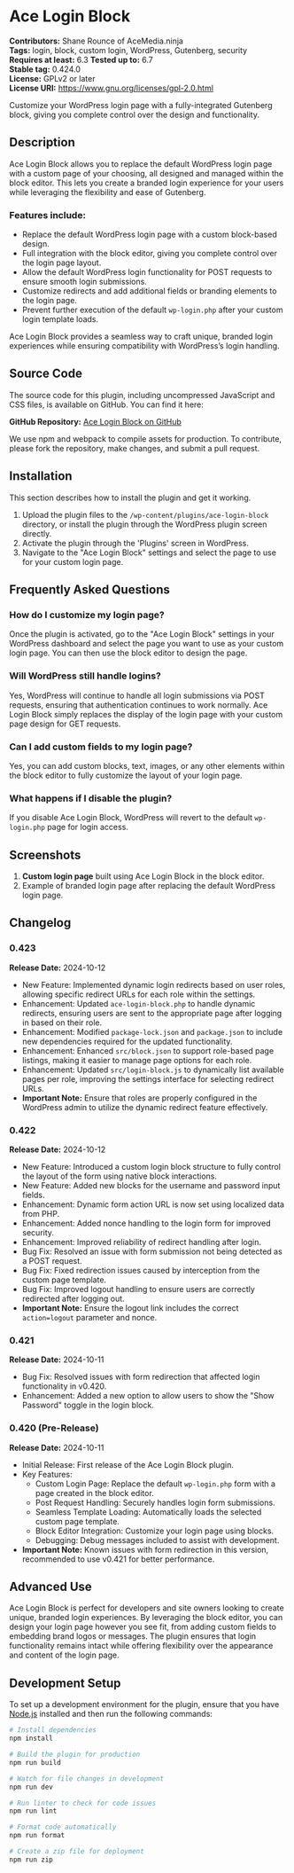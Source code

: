 # Ace Login Block

**Contributors:** Shane Rounce of AceMedia.ninja  
**Tags:** login, block, custom login, WordPress, Gutenberg, security  
**Requires at least:** 6.3 
**Tested up to:** 6.7  
**Stable tag:** 0.424.0  
**License:** GPLv2 or later  
**License URI:** https://www.gnu.org/licenses/gpl-2.0.html  

Customize your WordPress login page with a fully-integrated Gutenberg block, giving you complete control over the design and functionality.

## Description

Ace Login Block allows you to replace the default WordPress login page with a custom page of your choosing, all designed and managed within the block editor. This lets you create a branded login experience for your users while leveraging the flexibility and ease of Gutenberg.

### Features include:
- Replace the default WordPress login page with a custom block-based design.
- Full integration with the block editor, giving you complete control over the login page layout.
- Allow the default WordPress login functionality for POST requests to ensure smooth login submissions.
- Customize redirects and add additional fields or branding elements to the login page.
- Prevent further execution of the default `wp-login.php` after your custom login template loads.

Ace Login Block provides a seamless way to craft unique, branded login experiences while ensuring compatibility with WordPress’s login handling.

## Source Code

The source code for this plugin, including uncompressed JavaScript and CSS files, is available on GitHub. You can find it here:

**GitHub Repository:** [Ace Login Block on GitHub](https://github.com/AceMedia/AceMedia-Login-Block-and-Page)

We use npm and webpack to compile assets for production. To contribute, please fork the repository, make changes, and submit a pull request.

## Installation

This section describes how to install the plugin and get it working.

1. Upload the plugin files to the `/wp-content/plugins/ace-login-block` directory, or install the plugin through the WordPress plugin screen directly.
2. Activate the plugin through the 'Plugins' screen in WordPress.
3. Navigate to the "Ace Login Block" settings and select the page to use for your custom login page.

## Frequently Asked Questions

### How do I customize my login page?

Once the plugin is activated, go to the "Ace Login Block" settings in your WordPress dashboard and select the page you want to use as your custom login page. You can then use the block editor to design the page.

### Will WordPress still handle logins?

Yes, WordPress will continue to handle all login submissions via POST requests, ensuring that authentication continues to work normally. Ace Login Block simply replaces the display of the login page with your custom page design for GET requests.

### Can I add custom fields to my login page?

Yes, you can add custom blocks, text, images, or any other elements within the block editor to fully customize the layout of your login page.

### What happens if I disable the plugin?

If you disable Ace Login Block, WordPress will revert to the default `wp-login.php` page for login access.

## Screenshots

1. **Custom login page** built using Ace Login Block in the block editor.
2. Example of branded login page after replacing the default WordPress login page.

## Changelog

### 0.423
**Release Date:** 2024-10-12
- New Feature: Implemented dynamic login redirects based on user roles, allowing specific redirect URLs for each role within the settings.
- Enhancement: Updated `ace-login-block.php` to handle dynamic redirects, ensuring users are sent to the appropriate page after logging in based on their role.
- Enhancement: Modified `package-lock.json` and `package.json` to include new dependencies required for the updated functionality.
- Enhancement: Enhanced `src/block.json` to support role-based page listings, making it easier to manage page options for each role.
- Enhancement: Updated `src/login-block.js` to dynamically list available pages per role, improving the settings interface for selecting redirect URLs.
- **Important Note:** Ensure that roles are properly configured in the WordPress admin to utilize the dynamic redirect feature effectively.

### 0.422
**Release Date:** 2024-10-12
- New Feature: Introduced a custom login block structure to fully control the layout of the form using native block interactions.
- New Feature: Added new blocks for the username and password input fields.
- Enhancement: Dynamic form action URL is now set using localized data from PHP.
- Enhancement: Added nonce handling to the login form for improved security.
- Enhancement: Improved reliability of redirect handling after login.
- Bug Fix: Resolved an issue with form submission not being detected as a POST request.
- Bug Fix: Fixed redirection issues caused by interception from the custom page template.
- Bug Fix: Improved logout handling to ensure users are correctly redirected after logging out.
- **Important Note:** Ensure the logout link includes the correct `action=logout` parameter and nonce.

### 0.421
**Release Date:** 2024-10-11
- Bug Fix: Resolved issues with form redirection that affected login functionality in v0.420.
- Enhancement: Added a new option to allow users to show the "Show Password" toggle in the login block.

### 0.420 (Pre-Release)
**Release Date:** 2024-10-11
- Initial Release: First release of the Ace Login Block plugin.
- Key Features:
  - Custom Login Page: Replace the default `wp-login.php` form with a page created in the block editor.
  - Post Request Handling: Securely handles login form submissions.
  - Seamless Template Loading: Automatically loads the selected custom page template.
  - Block Editor Integration: Customize your login page using blocks.
  - Debugging: Debug messages included to assist with development.
- **Important Note:** Known issues with form redirection in this version, recommended to use v0.421 for better performance.

## Advanced Use

Ace Login Block is perfect for developers and site owners looking to create unique, branded login experiences. By leveraging the block editor, you can design your login page however you see fit, from adding custom fields to embedding brand logos or messages. The plugin ensures that login functionality remains intact while offering flexibility over the appearance and content of the login page.


## Development Setup

To set up a development environment for the plugin, ensure that you have [Node.js](https://nodejs.org) installed and then run the following commands:

```bash
# Install dependencies
npm install

# Build the plugin for production
npm run build

# Watch for file changes in development
npm run dev

# Run linter to check for code issues
npm run lint

# Format code automatically
npm run format

# Create a zip file for deployment
npm run zip
```
